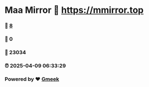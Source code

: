 # Maa Mirror :link: https://mmirror.top 
### :page_facing_up: [8](https://mmirror.top/tag.html) 
### :speech_balloon: 0 
### :hibiscus: 23034 
### :alarm_clock: 2025-04-09 06:33:29 
### Powered by :heart: [Gmeek](https://github.com/Meekdai/Gmeek)
